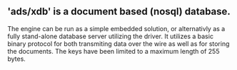 ## 'ads/xdb' is a document based (nosql) database. 

The engine can be run as a simple embedded solution, or alternativly as a fully stand-alone database server utilizing the driver. It utilizes a basic binary protocol for both transmiting data over the wire as well as for storing the documents. The keys have been limited to a maximum length of 255 bytes.
